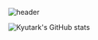 
![header](https://capsule-render.vercel.app/api?type=venom&color=auto&height=100&section=header&text=Kyutark%20Kim&fontSize=50)

![Kyutark's GitHub stats](https://github-readme-stats.vercel.app/api?username=Kyutark&show_icons=true)
